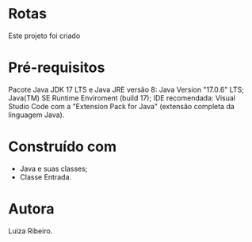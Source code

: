 # Rotas
Este projeto foi criado 
# Pré-requisitos
Pacote Java JDK 17 LTS e Java JRE versão 8:
Java Version "17.0.6" LTS;
Java(TM) SE Runtime Enviroment (build 17);
IDE recomendada: Visual Studio Code com a "Extension Pack for Java" (extensão completa da linguagem Java).
# Construído com
- Java e suas classes;
- Classe Entrada.
# Autora
Luiza Ribeiro.
